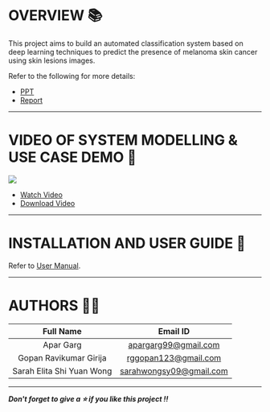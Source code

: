 # OVERVIEW 📚
This project aims to build an automated classification system based on deep learning techniques to predict the presence of melanoma skin cancer using skin lesions images.

Refer to the following for more details:
* [PPT](https://github.com/AparGarg99/Melanoma-Detection-System/blob/master/PPT/Group10_final_presentation_slide.pptx)
* [Report](https://github.com/AparGarg99/Melanoma-Detection-System/blob/master/ProjectReport/PRS%20Project%20Report.pdf)

---

# VIDEO OF SYSTEM MODELLING & USE CASE DEMO 🎥
![](https://github.com/AparGarg99/Melanoma-Detection-System/blob/master/Miscellaneous/demo1.gif)

* [Watch Video](https://youtu.be/F2eYhIod67w)
* [Download Video](https://drive.google.com/file/d/1gjODAerD43rK0XKbktIMOsB-dzqhDRBY/view?usp=sharing)

---

# INSTALLATION AND USER GUIDE 🔌

Refer to [User Manual](https://github.com/AparGarg99/Melanoma-Detection-System/blob/master/ProjectReport/User_Manual.pdf).

---

# AUTHORS 👨‍💻

| Full Name | Email ID |
| :---------------:| :-----:|
| Apar Garg    | apargarg99@gmail.com |
| Gopan Ravikumar Girija  | rggopan123@gmail.com |
| Sarah Elita Shi Yuan Wong | sarahwongsy09@gmail.com |

---

***Don't forget to give a ⭐ if you like this project !!***

